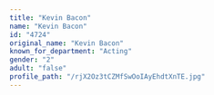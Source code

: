 ```yaml
---
title: "Kevin Bacon"
name: "Kevin Bacon"
id: "4724"
original_name: "Kevin Bacon"
known_for_department: "Acting"
gender: "2"
adult: "false"
profile_path: "/rjX2Oz3tCZMfSwOoIAyEhdtXnTE.jpg"
---
```

